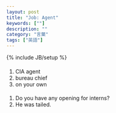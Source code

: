 ```yaml
---
layout: post
title: "Job: Agent"
keywords: [""]
description: ""
category: "言葉"
tags: ["英語"]
---
```

{% include JB/setup %}


####
1. CIA agent
2. bureau chief
3. on your own


####
1. Do you have any opening for interns?
2. He was tailed.

